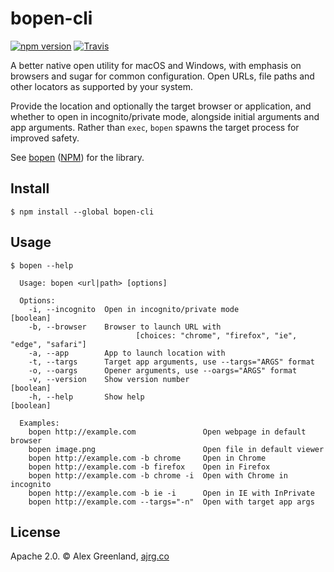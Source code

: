 # bopen-cli

[![npm version](https://badge.fury.io/js/bopen-cli.svg)](https://www.npmjs.com/package/bopen-cli) [![Travis](https://img.shields.io/travis/alexgreenland/bopen-cli.svg)]()

A better native open utility for macOS and Windows, with emphasis on browsers and sugar for common configuration. Open URLs, file paths and other locators as supported by your system. 

Provide the location and optionally the target browser or application, and whether to open in incognito/private mode, alongside initial arguments and app arguments. Rather than `exec`, `bopen` spawns the target process for improved safety.

See [bopen](https://github.com/alexgreenland/bopen) ([NPM](https://www.npmjs.com/package/bopen)) for the library.

## Install

```
$ npm install --global bopen-cli
```

## Usage

```
$ bopen --help

  Usage: bopen <url|path> [options]

  Options:
    -i, --incognito  Open in incognito/private mode                      [boolean]
    -b, --browser    Browser to launch URL with
                            [choices: "chrome", "firefox", "ie", "edge", "safari"]
    -a, --app        App to launch location with
    -t, --targs      Target app arguments, use --targs="ARGS" format
    -o, --oargs      Opener arguments, use --oargs="ARGS" format
    -v, --version    Show version number                                 [boolean]
    -h, --help       Show help                                           [boolean]

  Examples:
    bopen http://example.com               Open webpage in default browser
    bopen image.png                        Open file in default viewer
    bopen http://example.com -b chrome     Open in Chrome
    bopen http://example.com -b firefox    Open in Firefox
    bopen http://example.com -b chrome -i  Open with Chrome in incognito
    bopen http://example.com -b ie -i      Open in IE with InPrivate
    bopen http://example.com --targs="-n"  Open with target app args
```

## License

Apache 2.0. © Alex Greenland, [ajrg.co](http://ajrg.co/)

